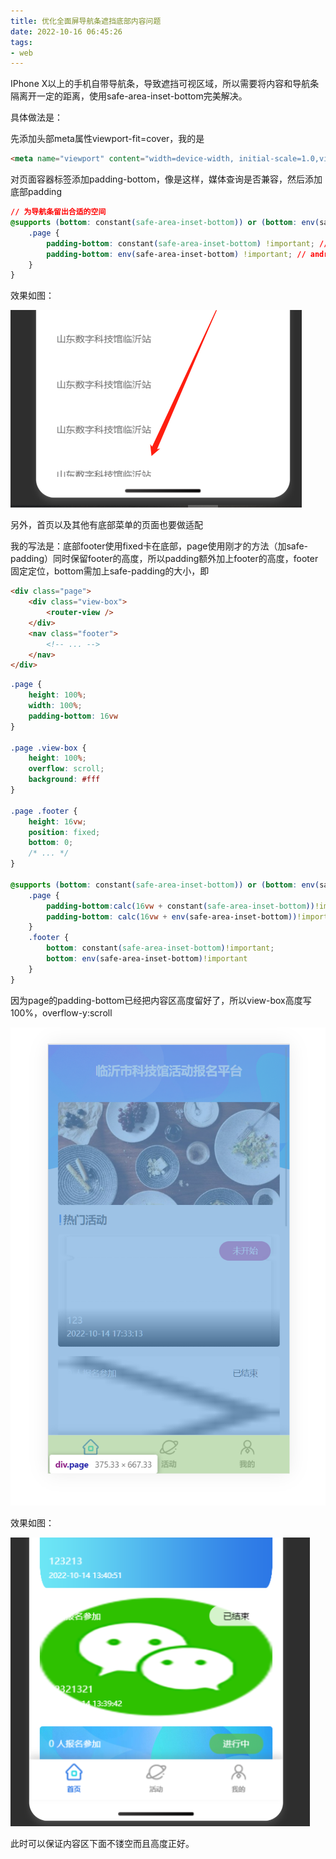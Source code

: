 ```yaml
---
title: 优化全面屏导航条遮挡底部内容问题
date: 2022-10-16 06:45:26
tags:
- web
---
```


IPhone X以上的手机自带导航条，导致遮挡可视区域，所以需要将内容和导航条隔离开一定的距离，使用safe-area-inset-bottom完美解决。

<!--more-->

具体做法是：

先添加头部meta属性viewport-fit=cover，我的是

```html
<meta name="viewport" content="width=device-width, initial-scale=1.0,viewport-fit=cover,user-scalable=no" />
```

对页面容器标签添加padding-bottom，像是这样，媒体查询是否兼容，然后添加底部padding

```css
// 为导航条留出合适的空间
@supports (bottom: constant(safe-area-inset-bottom)) or (bottom: env(safe-area-inset-bottom)) {
    .page {
        padding-bottom: constant(safe-area-inset-bottom) !important; // ios
        padding-bottom: env(safe-area-inset-bottom) !important; // android
    }
}
```

效果如图：

![image-20221016064952954](优化全面屏导航条遮挡底部内容问题/image-20221016064952954.png)

另外，首页以及其他有底部菜单的页面也要做适配

我的写法是：底部footer使用fixed卡在底部，page使用刚才的方法（加safe-padding）同时保留footer的高度，所以padding额外加上footer的高度，footer固定定位，bottom需加上safe-padding的大小，即

```html
<div class="page">
    <div class="view-box">
        <router-view />
    </div>
    <nav class="footer">
        <!-- ... -->
    </nav>
</div>
```

```css
.page {
    height: 100%;
    width: 100%;
    padding-bottom: 16vw
}

.page .view-box {
    height: 100%;
    overflow: scroll;
    background: #fff
}

.page .footer {
    height: 16vw;
	position: fixed;
    bottom: 0;
    /* ... */
}

@supports (bottom: constant(safe-area-inset-bottom)) or (bottom: env(safe-area-inset-bottom)) {
    .page {
        padding-bottom:calc(16vw + constant(safe-area-inset-bottom))!important;
        padding-bottom: calc(16vw + env(safe-area-inset-bottom))!important
    }
    .footer {
        bottom: constant(safe-area-inset-bottom)!important;
        bottom: env(safe-area-inset-bottom)!important
    }
}
```



因为page的padding-bottom已经把内容区高度留好了，所以view-box高度写100%，overflow-y:scroll

![image-20221016065515344](优化全面屏导航条遮挡底部内容问题/image-20221016065515344.png)

效果如图：

![image-20221016065201906](优化全面屏导航条遮挡底部内容问题/image-20221016065201906.png)

此时可以保证内容区下面不镂空而且高度正好。

